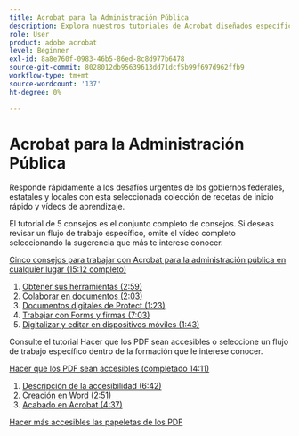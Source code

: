 ```yaml
---
title: Acrobat para la Administración Pública
description: Explora nuestros tutoriales de Acrobat diseñados específicamente para la administración federal, estatal y local
role: User
product: adobe acrobat
level: Beginner
exl-id: 8a8e760f-0983-46b5-86ed-8c8d977b6478
source-git-commit: 8028012db95639613dd71dcf5b99f697d962ffb9
workflow-type: tm+mt
source-wordcount: '137'
ht-degree: 0%

---
```


# Acrobat para la Administración Pública

Responde rápidamente a los desafíos urgentes de los gobiernos federales, estatales y locales con esta seleccionada colección de recetas de inicio rápido y vídeos de aprendizaje.

El tutorial de 5 consejos es el conjunto completo de consejos. Si deseas revisar un flujo de trabajo específico, omite el vídeo completo seleccionando la sugerencia que más te interese conocer.

[Cinco consejos para trabajar con Acrobat para la administración pública en cualquier lugar (15:12 completo)](5-tips-for-working-anywhere-with-acrobat-dc-for-government.md)
1. [Obtener sus herramientas (2:59)](get-your-tools.md)
1. [Colaborar en documentos (2:03)](collaborate-on-documents.md)
1. [Documentos digitales de Protect (1:23)](protect-digital-documents.md)
1. [Trabajar con Forms y firmas (7:03)](work-with-forms-and-signatures.md)
1. [Digitalizar y editar en dispositivos móviles (1:43)](scan-and-edit-on-mobile.md)

Consulte el tutorial Hacer que los PDF sean accesibles o seleccione un flujo de trabajo específico dentro de la formación que le interese conocer.

[Hacer que los PDF sean accesibles (completado 14:11)](making-pdfs-accessible.md)
1. [Descripción de la accesibilidad (6:42)](understanding-accessibility.md)
1. [Creación en Word (2:51)](authoring-in-word.md)
1. [Acabado en Acrobat (4:37)](finishing-in-acrobat.md)

[Hacer más accesibles las papeletas de los PDF](making-pdf-ballots-accessible.md)
